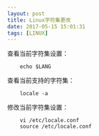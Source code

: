 ```yaml
---
layout: post
title: Linux字符集更改
date: 2017-05-15 15:01:31
tags: [LINUX]
---
```


查看当前字符集设置：

```
	echo $LANG
```

<!-- more -->

查看当前支持的字符集：

```
	locale -a
```

修改当前字符集设置：

```
	vi /etc/locale.conf
	source /etc/locale.conf
```
